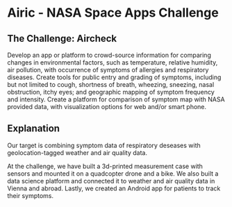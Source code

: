 # Airic - NASA Space Apps Challenge

## The Challenge: Aircheck

Develop an app or platform to crowd-source information for comparing changes in environmental factors, such as temperature, relative humidity, air pollution, with occurrence of symptoms of allergies and respiratory diseases.
Create tools for public entry and grading of symptoms, including but not limited to cough, shortness of breath, wheezing, sneezing, nasal obstruction, itchy eyes; and geographic mapping of symptom frequency and intensity.
Create a platform for comparison of symptom map with NASA provided data, with visualization options for web and/or smart phone.

## Explanation

Our target is combining symptom data of respiratory deseases with geolocation-tagged weather and air quality data.

At the challenge, we have built a 3d-printed measurement case with sensors and mounted it on a quadcopter drone and a bike.
We also built a data science platform and connected it to weather and air quality data in Vienna and abroad.
Lastly, we created an Android app for patients to track their symptoms.

